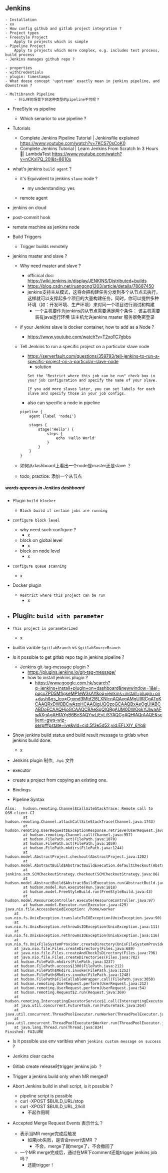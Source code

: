 ## Jenkins
    - Installation
    - xx
    - How config github and gitlab project integration ?
    - Project types
    - Freestyle Project
        Apply to projects which is simple
    - Pipeline Project
        Apply to projects which more complex, e.g. includes test process, build process    
    - Jenkins manages github repo ?
        
    - properties
    - withCredentials
    - plugin: timestamps
    - What doese concept 'upstream' exactly mean in jenkins pipeline, and downstream ?

    - Multibranch Pipeline
        - 什么样的场景下非这种类型的pipeline不可呢？

- FreeStyle vs pipeline
    - Which senarior to use pipeline ?

- Tutorials
    - Complete Jenkins Pipeline Tutorial | Jenkinsfile explained
      https://www.youtube.com/watch?v=7KCS70sCoK0
    - Complete Jenkins Tutorial | Learn Jenkins From Scratch In 3 Hours 🎯| LambdaTest
      https://www.youtube.com/watch?v=nCKxl7Q_20I&t=8610s


- what's jenkins `build agent` ?
    - it's Equivalent to jenkins `slave` node ?
        - my understanding: yes

    - remote agent

- jenkins on cloud

- post-commit hook

- remote machine as jenkins node

- Build Triggers
    - Trigger builds remotely

- jenkins master and slave ?
    - Why need master and slave ?
        - officical doc: https://wiki.jenkins.io/display/JENKINS/Distributed+builds
        - https://blog.csdn.net/ruangong1203/article/details/78687450
        - jenkins支持主从模式，这将会把构建任务分发到多个从节点去执行，这样就可以支撑起多个项目的大量构建任务，同时，你可以提供多种环境（如：开发环境、生产环境）来对同一个项目进行测试和构建
            - 一个主机要作为jenkins的从节点需要满足两个条件：
                该主机需要装有java运行环境
                该主机允许jenkins master 服务器免密登录
    - if your Jenkins slave is docker container, how to add as a Node ?
        - https://www.youtube.com/watch?v=T2xoTC7gbbs

    - Tell Jenkins to run a specific project on a particular slave node
        - https://serverfault.com/questions/359793/tell-jenkins-to-run-a-specific-project-on-a-particular-slave-node
            - solution
            ```
            Set the "Restrict where this job can be run" check box in your job configuration and specify the name of your slave.

            If you add more slaves later, you can set labels for each slave and specify those in your job configs.
            ```
        - also can specific a node in pipeline
        ```
        pipeline {
            agent {label 'node1'}

            stages {
                stage('Hello') {
                    steps {
                        echo 'Hello World'
                    }
                }
            }
        }        
        ```
    - 如何从dashboard上看出一个node是master还是slave ？
    - todo, practice: 添加一个从节点


##### words appears in Jenkins dashboard
- Plugin `build blocker`
    - `Block build if certain jobs are running`

- `configure block level`
    - why need such configure ?
        - x
    - block on global level
        - x
    - block on node level
        - x

- `configure queue scanning`
    - x

- Docker plugin
    - `Restrict where this project can be run`
        - x

- Plugin: `build with parameter`
    - 

- `This project is parameterized`
    - x

- builtin varible `$gitlabBranch` vs `$gitlabSourceBranch`

- Is it possible to get gitlab repo tag in jenkins pipeline ?
    - Jenkins git-tag-message plugin ?
        - https://plugins.jenkins.io/git-tag-message/
        - how to install jenkins plugin ?
            - https://www.google.com.hk/search?q=jenkins+install+plugin+on+dashboard&newwindow=1&ei=pqcxZPD5MfigseMP1eW3sAY&oq=jenkins+install+plugin+on+dash&gs_lcp=Cgxnd3Mtd2l6LXNlcnAQAxgAMgUIIRCgAToKCAAQRxDWBBCwAzoHCAAQigUQQzoGCAAQBxAeOgUIABCABDoECAAQHjoGCAAQCBAeSgQIQRgAUM0DWOokYJIwaAFwAXgAgAHfAYgB6BeSAQYwLjEyLjSYAQCgAQHIAQrAAQE&sclient=gws-wiz-serp#fpstate=ive&vld=cid:5f3e5d52,vid:EFLXlY_6Yq8


- Show jenkins build status and build result message to gitlab when jenkins build done.
    - x

- Jenkins plugin 制作, `.hpi` 文件

- executor

- create a project from copying an existing one.

- Bindings

- Pipeline Syntax


```
Also:   hudson.remoting.Channel$CallSiteStackTrace: Remote call to OSM-client-CI
		at hudson.remoting.Channel.attachCallSiteStackTrace(Channel.java:1743)
		at hudson.remoting.UserRequest$ExceptionResponse.retrieve(UserRequest.java:357)
		at hudson.remoting.Channel.call(Channel.java:957)
		at hudson.FilePath.act(FilePath.java:1070)
		at hudson.FilePath.act(FilePath.java:1059)
		at hudson.FilePath.mkdirs(FilePath.java:1244)
		at hudson.model.AbstractProject.checkout(AbstractProject.java:1202)
		at hudson.model.AbstractBuild$AbstractBuildExecution.defaultCheckout(AbstractBuild.java:574)
		at jenkins.scm.SCMCheckoutStrategy.checkout(SCMCheckoutStrategy.java:86)
		at hudson.model.AbstractBuild$AbstractBuildExecution.run(AbstractBuild.java:499)
		at hudson.model.Run.execute(Run.java:1818)
		at hudson.model.FreeStyleBuild.run(FreeStyleBuild.java:43)
		at hudson.model.ResourceController.execute(ResourceController.java:97)
		at hudson.model.Executor.run(Executor.java:429)
java.nio.file.AccessDeniedException: /home/worker
	at sun.nio.fs.UnixException.translateToIOException(UnixException.java:90)
	at sun.nio.fs.UnixException.rethrowAsIOException(UnixException.java:111)
	at sun.nio.fs.UnixException.rethrowAsIOException(UnixException.java:116)
	at sun.nio.fs.UnixFileSystemProvider.createDirectory(UnixFileSystemProvider.java:389)
	at java.nio.file.Files.createDirectory(Files.java:689)
	at java.nio.file.Files.createAndCheckIsDirectory(Files.java:796)
	at java.nio.file.Files.createDirectories(Files.java:782)
	at hudson.FilePath.mkdirs(FilePath.java:3237)
	at hudson.FilePath.access$1300(FilePath.java:212)
	at hudson.FilePath$Mkdirs.invoke(FilePath.java:1252)
	at hudson.FilePath$Mkdirs.invoke(FilePath.java:1248)
	at hudson.FilePath$FileCallableWrapper.call(FilePath.java:3050)
	at hudson.remoting.UserRequest.perform(UserRequest.java:212)
	at hudson.remoting.UserRequest.perform(UserRequest.java:54)
	at hudson.remoting.Request$2.run(Request.java:369)
	at hudson.remoting.InterceptingExecutorService$1.call(InterceptingExecutorService.java:72)
	at java.util.concurrent.FutureTask.run(FutureTask.java:264)
	at java.util.concurrent.ThreadPoolExecutor.runWorker(ThreadPoolExecutor.java:1128)
	at java.util.concurrent.ThreadPoolExecutor$Worker.run(ThreadPoolExecutor.java:628)
	at java.lang.Thread.run(Thread.java:834)
Finished: FAILURE
```


- Is it possible use env varibles when `jenkins custom message on success` ?

- Jenkins clear cache

- Gitlab create release时trigger jenkins job ？

- Trigger a jenkins build only when MR merged?


- Abort Jenkins build in shell script, is it possible ?
    - pipeline script is possible
    - curl -XPOST $BUILD_URL/stop
    - curl -XPOST $BUILD_URL_2/kill
        - 不起作用啊


- Accepted Merge Request Events 表示什么？
    - 表示当MR merge完成后触发
        - 如果job失败，是否会revert该MR ？
            - 不会，merge了就merge了，不会撤回了
    - 一个MR merge完成后，通过在MR下comment还能trigger jenkins job吗？
        - 还能trigger！


    